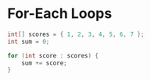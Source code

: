 # For-Each Loops

```java
int[] scores = { 1, 2, 3, 4, 5, 6, 7 };
int sum = 0;

for (int score : scores) {
    sum += score;
}
```